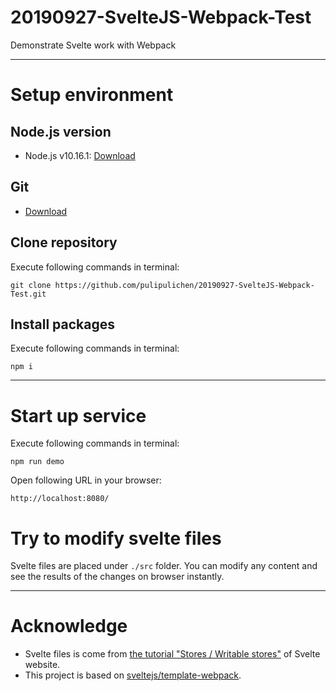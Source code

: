 
# 20190927-SvelteJS-Webpack-Test
Demonstrate Svelte work with Webpack

----

# Setup environment

## Node.js version

* Node.js v10.16.1: [Download](https://nodejs.org/en/download/)

## Git 

* [Download](https://git-scm.com/downloads)

## Clone repository
Execute following commands in terminal:
````
git clone https://github.com/pulipulichen/20190927-SvelteJS-Webpack-Test.git
````

## Install packages

Execute following commands in terminal:
````
npm i
````

----

# Start up service
Execute following commands in terminal:
````
npm run demo
````

Open following URL in your browser:
````
http://localhost:8080/
````

# Try to modify svelte files

Svelte files are placed under `./src` folder. You can modify any content and see the results of the changes on browser instantly.

----

# Acknowledge

* Svelte files is come from [the tutorial "Stores / Writable stores"](https://svelte.dev/tutorial/writable-stores) of Svelte website.
* This project is based on [sveltejs/template-webpack](https://github.com/sveltejs/template-webpack).